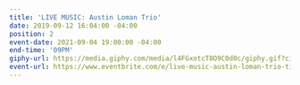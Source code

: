 ```yaml
---
title: 'LIVE MUSIC: Austin Loman Trio'
date: 2019-09-12 16:04:00 -04:00
position: 2
event-date: 2021-09-04 19:00:00 -04:00
end-time: '09PM'
giphy-url: https://media.giphy.com/media/l4FGxotcT8O9C0d0c/giphy.gif?cid=ecf05e47tlamohik6opj1zysxy8rntdg1mde00yc385e6n7v&rid=giphy.gif&ct=g
event-url: https://www.eventbrite.com/e/live-music-austin-loman-trio-tickets-168128523941
---
```


